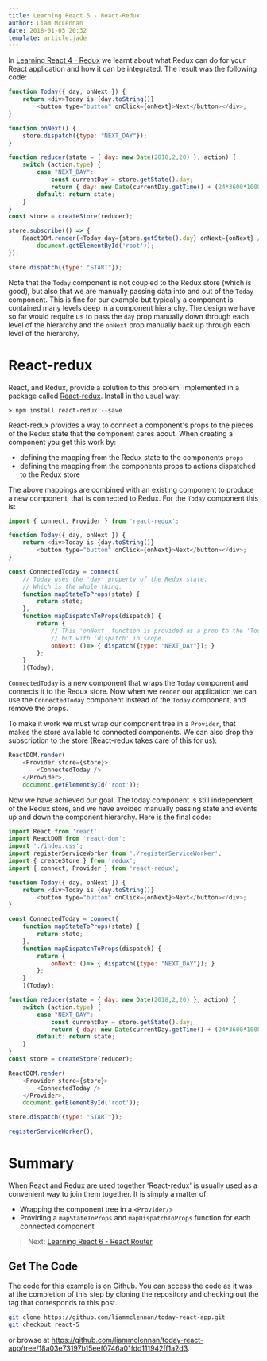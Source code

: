 ```yaml
---
title: Learning React 5 - React-Redux
author: Liam McLennan
date: 2018-01-05 20:32
template: article.jade
---
```


In [Learning React 4 - Redux](/articles/2018-01-05-react-4-redux/) we learnt about what Redux can do for your React 
application and how it can be integrated. The result was the following code:

```javascript
function Today({ day, onNext }) {
    return <div>Today is {day.toString()}
        <button type="button" onClick={onNext}>Next</button></div>;
}

function onNext() {
    store.dispatch({type: "NEXT_DAY"});
}

function reducer(state = { day: new Date(2018,2,20) }, action) {
    switch (action.type) {
        case "NEXT_DAY":
            const currentDay = store.getState().day;
            return { day: new Date(currentDay.getTime() + (24*3600*1000))};
        default: return state;
    }
}
const store = createStore(reducer);

store.subscribe(() => {
    ReactDOM.render(<Today day={store.getState().day} onNext={onNext} />, 
        document.getElementById('root'));
});

store.dispatch({type: "START"});
```

Note that the `Today` component is not coupled to the Redux store (which is good), but also that we are manually passing data into and out of the `Today` component. This is fine for our example but typically a component is contained many levels deep in a component hierarchy. The design we have so far would require us to pass the `day` prop manually down through each level of the hierarchy and the `onNext` prop manually back up through each level of the hierarchy. 

React-redux
==========

React, and Redux, provide a solution to this problem, implemented in a package called [React-redux](https://github.com/reactjs/react-redux). Install in the usual way:

```
> npm install react-redux --save
```

React-redux provides a way to connect a component's props to the pieces of the Redux state that the component cares about. When creating a component you get this work by:

* defining the mapping from the Redux state to the components `props`
* defining the mapping from the components props to actions dispatched to the Redux store

The above mappings are combined with an existing component to produce a new component, that is connected to Redux. For the `Today` component this is:

```javascript
import { connect, Provider } from 'react-redux';

function Today({ day, onNext }) {
    return <div>Today is {day.toString()}
        <button type="button" onClick={onNext}>Next</button></div>;
}

const ConnectedToday = connect(
    // Today uses the 'day' property of the Redux state. 
    // Which is the whole thing. 
    function mapStateToProps(state) {
        return state;
    }, 
    function mapDispatchToProps(dispatch) {
        return {
            // This 'onNext' function is provided as a prop to the 'Today' component, 
            // but with 'dispatch' in scope. 
            onNext: ()=> { dispatch({type: "NEXT_DAY"}); }
        };
    }
    )(Today);
```

`ConnectedToday` is a new component that wraps the `Today` component and connects it to the Redux store. Now when we `render` our application we can use the `ConnectedToday` component instead of the `Today` component, and remove the props. 

To make it work we must wrap our component tree in a `Provider`, that makes the store available to connected components. We can also drop the subscription to the store (React-redux takes care of this for us):

```javascript
ReactDOM.render(
    <Provider store={store}>
        <ConnectedToday />
    </Provider>, 
    document.getElementById('root'));
```

Now we have achieved our goal. The today component is still independent of the Redux store, and we have avoided manually passing state and events up and down the component hierarchy. Here is the final code:

```javascript
import React from 'react';
import ReactDOM from 'react-dom';
import './index.css';
import registerServiceWorker from './registerServiceWorker';
import { createStore } from 'redux';
import { connect, Provider } from 'react-redux';

function Today({ day, onNext }) {
    return <div>Today is {day.toString()} 
        <button type="button" onClick={onNext}>Next</button></div>;
}

const ConnectedToday = connect(
    function mapStateToProps(state) {
        return state;
    }, 
    function mapDispatchToProps(dispatch) {
        return {
            onNext: ()=> { dispatch({type: "NEXT_DAY"}); }
        };
    }
    )(Today);

function reducer(state = { day: new Date(2018,2,20) }, action) {
    switch (action.type) {
        case "NEXT_DAY":
            const currentDay = store.getState().day;
            return { day: new Date(currentDay.getTime() + (24*3600*1000))};
        default: return state;
    }
}
const store = createStore(reducer);

ReactDOM.render(
    <Provider store={store}>
        <ConnectedToday />
    </Provider>, 
    document.getElementById('root'));

store.dispatch({type: "START"});

registerServiceWorker();
```

Summary
======

When React and Redux are used together 'React-redux' is usually used as a convenient way to join them together. It is simply a matter of:

* Wrapping the component tree in a `<Provider/>`
* Providing a `mapStateToProps` and `mapDispatchToProps` function for each connected component

> Next: [Learning React 6 - React Router](/articles/2018-01-08-react-6-react-router/)

Get The Code
------------

The code for this example is [on Github](https://github.com/liammclennan/today-react-app). You can access the code as it was at the completion of this step by cloning the repository and checking out the tag that corresponds to this post. 

```bash
git clone https://github.com/liammclennan/today-react-app.git
git checkout react-5 
```

or browse at https://github.com/liammclennan/today-react-app/tree/18a03e73197b15eef0746a01fdd111942ff1a2d3.